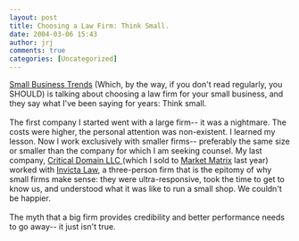 ```yaml
---
layout: post
title: Choosing a Law Firm: Think Small.
date: 2004-03-06 15:43
author: jrj
comments: true
categories: [Uncategorized]
---
```

<a href="http://smallbusinesses.blogspot.com/archives/2004_03_01_smallbusinesses_archive.html#107854741158173148" target="_blank">Small Business Trends</a> (Which, by the way, if you don't read regularly, you SHOULD) is talking about choosing a law firm for your small business, and they say what I've been saying for years: Think small.<br /><br />The first company I started went with a large firm-- it was a nightmare. The costs were higher, the personal attention was non-existent. I learned my lesson. Now I work exclusively with smaller firms-- preferably the same size or smaller than the company for which I am seeking counsel. My last company, <a href="http://www.criticaldomain.net/" target="_blank">Critical Domain LLC </a>(which I sold to <a href="http://www.marketmatrix.com/" target="_blank">Market Matrix</a> last year) worked with <a href="http://www.invictalaw.com/" target="_blank">Invicta Law</a>, a three-person firm that is the epitomy of why small firms make sense: they were ultra-responsive, took the time to get to know us, and understood what it was like to run a small shop. We couldn't be happier.<br /><br />The myth that a big firm provides credibility and better performance needs to go away-- it just isn't true.
